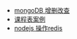   - [mongoDB 增删改查](./demo1_CURD/readme.md)
  - [课程表案例](./demo2_course/readme.md)
  - [nodejs 操作redis](./demo3_redis/readme.md)